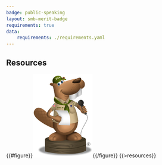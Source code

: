 ```yaml
---
badge: public-speaking
layout: smb-merit-badge
requirements: true
data:
    requirements: ./requirements.yaml
---
```


## Resources

{{#figure}}<img src="public-speaking-bucky.jpg" class="W(100%)" />{{/figure}}
{{>resources}}
